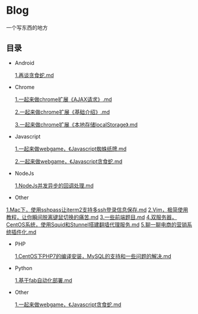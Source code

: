 # Blog
一个写东西的地方
## 目录
* Android

    [1.再谈贪食蛇.md](https://github.com/yuiitsu/Blog/blob/master/Android/%E5%86%8D%E8%B0%88%E8%B4%AA%E9%A3%9F%E8%9B%87.md)
    
* Chrome

    [1.一起来做chrome扩展《AJAX请求》.md](https://github.com/yuiitsu/Blog/blob/master/Chrome/%E4%B8%80%E8%B5%B7%E6%9D%A5%E5%81%9Achrome%E6%89%A9%E5%B1%95%E3%80%8AAJAX%E8%AF%B7%E6%B1%82%E3%80%8B.md)
    
    [2.一起来做chrome扩展《基础介绍》.md](https://github.com/yuiitsu/Blog/blob/master/Chrome/%E4%B8%80%E8%B5%B7%E6%9D%A5%E5%81%9Achrome%E6%89%A9%E5%B1%95%E3%80%8A%E5%9F%BA%E7%A1%80%E4%BB%8B%E7%BB%8D%E3%80%8B.md)
    
    [3.一起来做chrome扩展《本地存储localStorage》.md](https://github.com/yuiitsu/Blog/blob/master/Chrome/%E4%B8%80%E8%B5%B7%E6%9D%A5%E5%81%9Achrome%E6%89%A9%E5%B1%95%E3%80%8A%E6%9C%AC%E5%9C%B0%E5%AD%98%E5%82%A8localStorage%E3%80%8B.md)
    
* Javascript

    [1.一起来做webgame，《Javascript蜘蛛纸牌.md](https://github.com/yuiitsu/Blog/blob/master/Javascript/%E4%B8%80%E8%B5%B7%E6%9D%A5%E5%81%9Awebgame%EF%BC%8C%E3%80%8AJavascript%E8%9C%98%E8%9B%9B%E7%BA%B8%E7%89%8C%E3%80%8B.md)
    
    [2.一起来做webgame，《Javascript贪食蛇.md](https://github.com/yuiitsu/Blog/blob/master/Javascript/%E4%B8%80%E8%B5%B7%E6%9D%A5%E5%81%9Awebgame%EF%BC%8C%E3%80%8AJavascript%E8%B4%AA%E9%A3%9F%E8%9B%87%E3%80%8B.md)
    
* NodeJs

    [1.NodeJs并发异步的回调处理.md](https://github.com/yuiitsu/Blog/blob/master/NodeJs/NodeJs%E5%B9%B6%E5%8F%91%E5%BC%82%E6%AD%A5%E7%9A%84%E5%9B%9E%E8%B0%83%E5%A4%84%E7%90%86.md)
    
* Other

[1.Mac下，使用sshpass让iterm2支持多ssh登录信息保存.md](https://github.com/yuiitsu/Blog/blob/master/Other/Mac%E4%B8%8B%EF%BC%8C%E4%BD%BF%E7%94%A8sshpass%E8%AE%A9iterm2%E6%94%AF%E6%8C%81%E5%A4%9Assh%E7%99%BB%E5%BD%95%E4%BF%A1%E6%81%AF%E4%BF%9D%E5%AD%98.md)
[2.Vim，极简使用教程，让你瞬间脱离键鼠切换的痛苦.md](https://github.com/yuiitsu/Blog/blob/master/Other/Vim%EF%BC%8C%E6%9E%81%E7%AE%80%E4%BD%BF%E7%94%A8%E6%95%99%E7%A8%8B%EF%BC%8C%E8%AE%A9%E4%BD%A0%E7%9E%AC%E9%97%B4%E8%84%B1%E7%A6%BB%E9%94%AE%E9%BC%A0%E5%88%87%E6%8D%A2%E7%9A%84%E7%97%9B%E8%8B%A6.md)
[3.一些前端题目.md](https://github.com/yuiitsu/Blog/blob/master/Other/%E4%B8%80%E4%BA%9B%E5%89%8D%E7%AB%AF%E9%A2%98%E7%9B%AE.md)
[4.双服务器，CentOS系统，使用Squid和Stunnel搭建翻墙代理服务.md](https://github.com/yuiitsu/Blog/blob/master/Other/%E5%8F%8C%E6%9C%8D%E5%8A%A1%E5%99%A8%EF%BC%8CCentOS%E7%B3%BB%E7%BB%9F%EF%BC%8C%E4%BD%BF%E7%94%A8Squid%E5%92%8CStunnel%E6%90%AD%E5%BB%BA%E7%BF%BB%E5%A2%99%E4%BB%A3%E7%90%86%E6%9C%8D%E5%8A%A1.md)
[5.聊一聊电商的营销系统插件化.md](https://github.com/yuiitsu/Blog/blob/master/Other/%E8%81%8A%E4%B8%80%E8%81%8A%E7%94%B5%E5%95%86%E7%9A%84%E8%90%A5%E9%94%80%E7%B3%BB%E7%BB%9F%E6%8F%92%E4%BB%B6%E5%8C%96.md)
    
* PHP

    [1.CentOS下PHP7的编译安装，MySQL的支持和一些问题的解决.md](https://github.com/yuiitsu/Blog/blob/master/Php/CentOS%E4%B8%8BPHP7%E7%9A%84%E7%BC%96%E8%AF%91%E5%AE%89%E8%A3%85%EF%BC%8CMySQL%E7%9A%84%E6%94%AF%E6%8C%81%E5%92%8C%E4%B8%80%E4%BA%9B%E9%97%AE%E9%A2%98%E7%9A%84%E8%A7%A3%E5%86%B3.md)

* Python

    [1.基于fab自动化部署.md](https://github.com/yuiitsu/Blog/blob/master/Python/%E5%9F%BA%E4%BA%8Efab%E8%87%AA%E5%8A%A8%E5%8C%96%E9%83%A8%E7%BD%B2.md)

* Other

    [1.一起来做webgame，《Javascript贪食蛇.md](https://github.com/yuiitsu/Blog/blob/master/Javascript/%E4%B8%80%E8%B5%B7%E6%9D%A5%E5%81%9Awebgame%EF%BC%8C%E3%80%8AJavascript%E8%B4%AA%E9%A3%9F%E8%9B%87%E3%80%8B.md)
